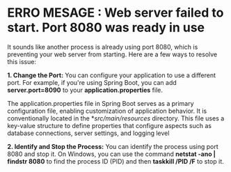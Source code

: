 # ERRO MESAGE : Web server failed to start. Port 8080 was ready in use

It sounds like another process is already using port 8080, which is preventing your web server from starting. Here are a few ways to resolve this issue:

**1. Change the Port:** You can configure your application to use a different port. For example, if you're using Spring Boot, you can add **server.port=8090** to your **application.properties** file.

The application.properties file in Spring Boot serves as a primary configuration file, enabling customization of application behavior. It is conventionally located in the \*_src/main/resources_ directory. This file uses a key-value structure to define properties that configure aspects such as database connections, server settings, and logging level

**2. Identify and Stop the Process:** You can identify the process using port 8080 and stop it. On Windows, you can use the command **netstat -ano | findstr 8080** to find the process ID (PID) and then **taskkill /PID <PID> /F** to stop it.
